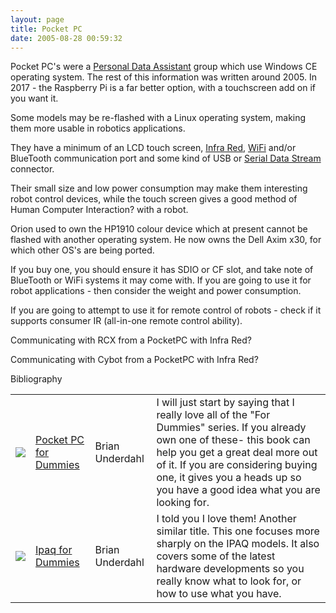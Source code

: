 ```yaml
---
layout: page
title: Pocket PC
date: 2005-08-28 00:59:32
---
```

Pocket PC's were a <a class="wiki" href="/wiki/personal_data_assistant.html" title="Personal Data Assistant">Personal Data Assistant</a> group which use Windows CE operating system. The rest of this information was written around 2005. In 2017 - the Raspberry Pi is a far better option, with a touchscreen add on if you want it.

Some models may be re-flashed with a Linux operating system, making them more usable in robotics applications.

They have a minimum of an LCD touch screen, <a class="wiki" href="/wiki/infra_red.html" title="A type of EM radiation commonly used for digital communications">Infra Red</a>, <a class="wiki" href="/wiki/wifi.html" title="Wireless Lan">WiFi</a> and/or  BlueTooth communication port and some kind of USB or <a class="wiki" href="/wiki/serial_data_stream.html" title="Serial Data Stream">Serial Data Stream</a> connector.

Their small size and low power consumption may make them interesting robot control devices, while the touch screen gives a good method of Human Computer Interaction<a class="wiki wikinew for-review" title="Create page: Human Computer Interaction">?</a> with a robot.

Orion used to own the HP1910 colour device which at present cannot be flashed with another operating system. He now owns the Dell Axim x30, for which other OS's are being ported.

If you buy one, you should ensure it has SDIO or CF slot, and take note of BlueTooth or WiFi systems it may come with.  If you are going to use it for robot applications - then consider the weight and power consumption.

If you are going to attempt to use it for remote control of robots - check if it supports consumer IR (all-in-one remote control ability).

Communicating with RCX from a PocketPC with Infra Red<a class="wiki wikinew for-review" title="Create page: Communicating with RCX from a PocketPC with Infra Red">?</a>

Communicating with Cybot from a PocketPC with Infra Red<a class="wiki wikinew for-review" title="Create page: Communicating with Cybot from a PocketPC with Infra Red">?</a>

Bibliography

<table class="normal" id="fancytable_1"> <tr> <td class="odd"> <a class="internal" href="http://www.amazon.co.uk/exec/obidos/ASIN/076451640X/orionrobots-21" target="_blank"> <img class="img-responsive" src="image64"/> </a> </td> <td class="odd"> <a  href="http://www.amazon.co.uk/exec/obidos/ASIN/076451640X/orionrobots-21" rel="external" target="_blank">Pocket PC for Dummies</a> </td> <td class="odd"> Brian Underdahl </td> <td class="odd"> I will just start by saying that I really love all of the "For Dummies" series.  If you already own one of these- this book can help you get a great deal more out of it.  If you are considering buying one, it gives you a heads up so you have a good idea what you are looking for.</td> </tr> <tr> <td class="even"> <a class="internal" href="http://www.amazon.co.uk/exec/obidos/ASIN/0764567691/orionrobots-21" target="_blank"> <img class="img-responsive" src="image65"/> </a> </td> <td class="even"> <a class="wiki" href="show_image.php?id=65" rel="">Ipaq for Dummies</a> </td> <td class="even"> Brian Underdahl </td> <td class="even"> I told you I love them!  Another similar title. This one focuses more sharply on the IPAQ models. It also covers some of the latest hardware developments so you really know what to look for, or how to use what you have.</td> </tr> </table>
